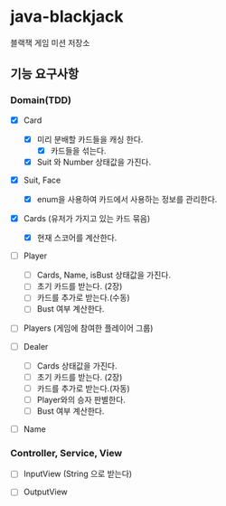 # java-blackjack
블랙잭 게임 미션 저장소

## 기능 요구사항
### Domain(TDD)
- [x] Card
  - [x] 미리 분배할 카드들을 캐싱 한다.
      - [x] 카드들을 섞는다.
  - [x] Suit 와 Number 상태값을 가진다.
  
- [x] Suit, Face
  - [x] enum을 사용하여 카드에서 사용하는 정보를 관리한다. 

- [x] Cards (유저가 가지고 있는 카드 묶음)
  - [x] 현재 스코어를 계산한다.
    
- [ ] Player 
  - [ ] Cards, Name, isBust 상태값을 가진다.
  - [ ] 초기 카드를 받는다. (2장)
  - [ ] 카드를 추가로 받는다.(수동) 
  - [ ] Bust 여부 계산한다.
    
- [ ] Players (게임에 참여한 플레이어 그룹)

- [ ] Dealer
  - [ ] Cards 상태값을 가진다.
  - [ ] 초기 카드를 받는다. (2장)
  - [ ] 카드를 추가로 받는다.(자동)
  - [ ] Player와의 승자 판별한다.
  - [ ] Bust 여부 계산한다.
    
- [ ] Name

### Controller, Service, View
- [ ] InputView (String 으로 받는다)
- [ ] OutputView
  